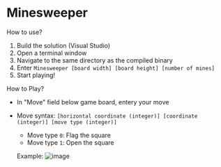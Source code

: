 # Minesweeper
How to use?
1. Build the solution (Visual Studio)
2. Open a terminal window
3. Navigate to the same directory as the compiled binary
4. Enter `Minesweeper [board width] [board height] [number of mines]`
5. Start playing!

How to Play?
- In "Move" field below game board, entery your move
- Move syntax: `[horizontal coordinate (integer)] [coordinate (integer)] [move type (integer)]`
  - Move type `0`: Flag the square
  - Move type `1`: Open the square
  
  Example: 
![image](https://user-images.githubusercontent.com/98582814/220235147-9f7bed40-45da-422c-8e1a-ae333c17d830.png)
